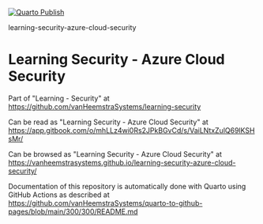 [![Quarto Publish](https://github.com/vanHeemstraSystems/learning-security-azure-cloud-security/actions/workflows/publish.yml/badge.svg)](https://github.com/vanHeemstraSystems/learning-security-azure-cloud-security/actions/workflows/publish.yml)

learning-security-azure-cloud-security
# Learning Security - Azure Cloud Security

Part of "Learning - Security" at https://github.com/vanHeemstraSystems/learning-security

Can be read as "Learning Security - Azure Cloud Security" at https://app.gitbook.com/o/mhLLz4wi0Rs2JPkBGvCd/s/VaiLNtxZulQ69lKSHsMr/

Can be browsed as "Learning Security - Azure Cloud Security" at https://vanheemstrasystems.github.io/learning-security-azure-cloud-security/

Documentation of this repository is automatically done with Quarto using GitHub Actions as described at https://github.com/vanHeemstraSystems/quarto-to-github-pages/blob/main/300/300/README.md

